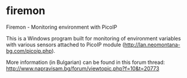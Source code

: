 firemon
=======

Firemon - Monitoring environment with PicoIP

This is a Windows program built for monitoring of environment variables with various sensors attached to PicoIP module (http://lan.neomontana-bg.com/picoip.php).

More information (in Bulgarian) can be found in this forum thread: http://www.napravisam.bg/forum/viewtopic.php?f=10&t=20773
